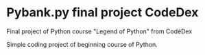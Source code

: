 # Pybank.py   final project CodeDex
Final project of Python course "Legend of Python" from CodéDex

Simple coding project of beginning course of Python.
